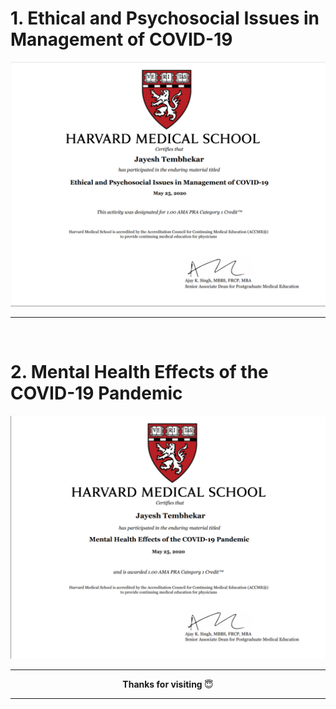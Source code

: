 # 1. Ethical and Psychosocial Issues in Management of COVID-19

![Ethical and Psychosocial Issues in Management of COVID-19](./Ethical%20and%20Psychosocial%20Issues%20in%20Management%20of%20COVID-19.png "Certificate of Participation")


---

<br>

# 2. Mental Health Effects of the COVID-19 Pandemic

![Mental Health Effects of the COVID-19 Pandemic](./Mental%20Health%20Effects%20of%20the%20COVID-19%20Pandemic.png "Certificate of Participation")

---

<div align="center">
<p> <b> Thanks for visiting </b> 😇 </p>
</div>

---